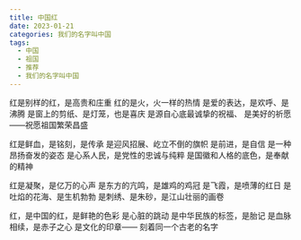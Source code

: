 ```yaml
---
title: 中国红
date: 2023-01-21
categories: 我们的名字叫中国
tags:
  - 中国
  - 祖国
  - 推荐
  - 我们的名字叫中国
---
```


红是别样的红，是高贵和庄重
红的是火，火一样的热情
是爱的表达，是欢呼、是沸腾
是窗上的剪纸、是灯笼，也是喜庆
是源自心底最诚挚的祝福、
是美好的祈愿——祝愿祖国繁荣昌盛
<!--more-->
红是鲜血，是铭刻，是传承
是迎风招展、屹立不倒的旗帜
是前进，是自信
是一种昂扬奋发的姿态
是心系人民，是党性的忠诚与纯粹
是国徽和人格的底色，是奉献的精神

红是凝聚，是亿万的心声
是东方的亢鸣，是雄鸡的鸡冠
是飞霞，是喷薄的红日
是吐焰的花海、是生机勃勃
是刺绣、是朱砂，是江山壮丽的画卷

红，是中国的红，是鲜艳的色彩
是心脏的跳动
是中华民族的标签，是胎记
是血脉相续，是赤子之心
是文化的印章——
刻着同一个古老的名字